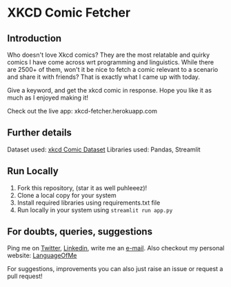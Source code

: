 # XKCD Comic Fetcher

## Introduction
Who doesn't love Xkcd comics? They are the most relatable and quirky comics I have come across wrt programming and linguistics. While there are 2500+ of them, won't it be nice to fetch a comic relevant to a scenario and share it with friends? That is exactly what I came up with today.

Give a keyword, and get the xkcd comic in response. Hope you like it as much as I enjoyed making it!

Check out the live app: xkcd-fetcher.herokuapp.com

## Further details
Dataset used: [xkcd Comic Dataset](https://www.kaggle.com/ashkave/xkcd-comic-data) 
Libraries used: Pandas, Streamlit

## Run Locally
1. Fork this repository, (star it as well puhleeez)!
2. Clone a local copy for your system
3. Install required libraries using requirements.txt file
4. Run locally in your system using `streamlit run app.py`

## For doubts, queries, suggestions
Ping me on [Twitter](https://www.twitter.com/sidgupta234), [Linkedin](https://www.linkedin.com/in/sidgupta234), write me an [e-mail](mailto:siddharthgupta234@gmail.com). 
Also checkout my personal website: [LanguageOfMe](https://www.languageof.me)

For suggestions, improvements you can also just raise an issue or request a pull request!
